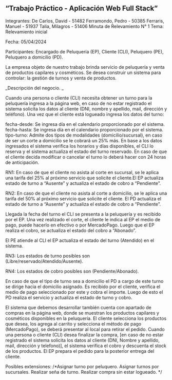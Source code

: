 ## “Trabajo Práctico - Aplicación Web Full Stack”


Integrantes:
De Carlos, David - 51482
Ferramondo, Pedro - 50385
Ferraris, Manuel - 51937
Talia, Milagros - 51406
Minuta de Relevamiento N° 1
Tema: Relevamiento inicial

Fecha: 05/04/2024

Participantes: Encargado de Peluquería (EP), Cliente (CLI), Peluquero (PE), Peluquero a domicilio (PD).

La empresa objeto de nuestro trabajo brinda servicio de peluquería y venta de productos capilares y cosméticos. Se desea construir un sistema para controlar: la gestión de turnos y venta de productos.

_Descripción del negocio. _

Cuando una persona o cliente (CLI) necesita obtener un turno para la peluquería ingresa a la página web, en caso de no estar registrado el sistema solicita los datos al cliente (DNI, nombre y apellido, mail, dirección y teléfono). Una vez que el cliente está logueado ingresa los datos del turno:

fecha-desde: Se ingresa día en el calendario proporcionado por el sistema.
fecha-hasta: Se ingresa día en el calendario proporcionado por el sistema.
tipo-turno: Admite dos tipos de modalidades (domicilio/sucursal), en caso de ser un corte a domicilio se le cobrará un 25% más.
En base a los datos ingresados el sistema verifica los horarios y días disponibles, el CLI lo reserva y el sistema actualiza el estado del turno reservado. En caso de que el cliente decida modificar o cancelar el turno lo deberá hacer con 24 horas de anticipación.

RN1: En caso de que el cliente no asista al corte en sucursal, se le aplica una tarifa del 25% al próximo servicio que solicite el cliente.El EP actualiza estado de turno a “Ausente” y actualiza el estado de cobro a “Pendiente”.

RN2: En caso de que el cliente no asista al corte a domicilio, se le aplica una tarifa del 50% al próximo servicio que solicite el cliente. El PD actualiza el estado de turno a “Ausente” y actualiza el estado de cobro a “Pendiente”.

Llegada la fecha del turno el CLI se presenta a la peluquería y es recibido por el EP. Una vez realizado el corte, el cliente le indica al EP el medio de pago, puede hacerlo en efectivo o por MercadoPago. Luego que el EP realiza el cobro, se actualiza el estado del cobro a “Abonado”.

El PE atiende al CLI el EP actualiza el estado del turno (Atendido) en el sistema.

RN3: Los estados de turno posibles son (Libre/reservado/Atendido/Ausente).

RN4: Los estados de cobro posibles son (Pendiente/Abonado).

En caso de que el tipo de turno sea a domicilio el PD a cargo de este turno se dirige hacia el domicilio asignado. Es recibido por el cliente, verifica el medio de pago seleccionado por este y cobra el importe. Luego de esto el PD realiza el servicio y actualiza el estado de turno y cobro.

El sistema que debemos desarrollar también cuenta con apartado de compras en la página web, donde se muestran los productos capilares y cosméticos disponibles en la peluquería. El cliente selecciona los productos que desea, los agrega al carrito y selecciona el método de pago (MercadoPago), se deberá presentar al local para retirar el pedido. Cuando una persona o cliente (CLI) desea finalizar la compra, [en caso de no estar registrado el sistema solicita los datos al cliente (DNI, Nombre y apellido, mail, dirección y telefono)], el sistema verifica el cobro y descuenta el stock de los productos. El EP prepara el pedido para la posterior entrega del cliente.

Posibles extensiones: /*Asignar turno por peluquero. Asignar turnos por sucursales. Realizar seña de turno. Realizar compra sin estar logueado. */

